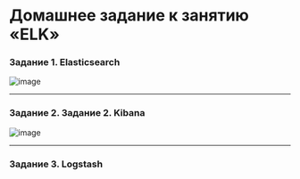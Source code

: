 # Домашнее задание к занятию «ELK»

### Задание 1. Elasticsearch

![image](https://github.com/ZelinskiyAN/test-zabbix/assets/149052655/e2e8c2ff-f8f3-4f7e-9d59-b16ec915b7c1)

---

### Задание 2. Задание 2. Kibana

![image](https://github.com/ZelinskiyAN/test-zabbix/assets/149052655/966d4093-a7d1-4884-b7e2-1a174d26c757)

---

### Задание 3. Logstash

